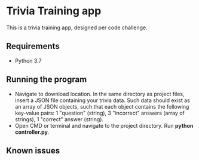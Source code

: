# Trivia Training app
This is a trivia training app, designed per code challenge.

## Requirements
 * Python 3.7
 
## Running the program
 * Navigate to download location. In the same directory as project files, insert a JSON file containing your trivia data. Such data should exist as an array of JSON objects, such that each object contains the following key-value pairs: 1 "question" (string), 3 "incorrect" answers (array of strings), 1 "correct" answer (string).
 * Open CMD or terminal and navigate to the project directory. Run **python controller.py**.

## Known issues
